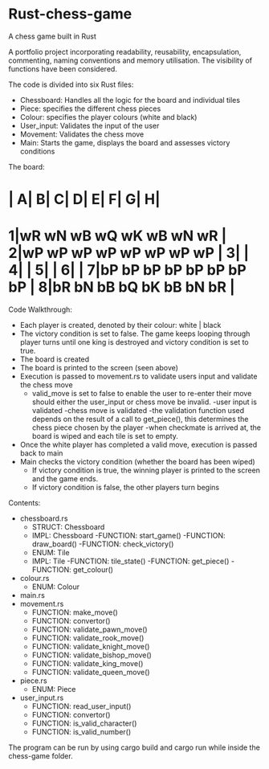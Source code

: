 # Rust-chess-game
A chess game built in Rust

A portfolio project incorporating readability, reusability, encapsulation, commenting, naming conventions and memory utilisation. The visibility of functions have been considered.

The code is divided into six Rust files:
  - Chessboard: Handles all the logic for the board and individual tiles
  - Piece: specifies the different chess pieces
  - Colour: specifies the player colours (white and black)
  - User_input: Validates the input of the user
  - Movement: Validates the chess move
  - Main: Starts the game, displays the board and assesses victory conditions

The board:

 | A| B| C| D| E| F| G| H|
===========================
1|wR wN wB wQ wK wB wN wR |
2|wP wP wP wP wP wP wP wP |
3|                        |
4|                        |
5|                        |
6|                        |
7|bP bP bP bP bP bP bP bP |
8|bR bN bB bQ bK bB bN bR |
===========================

Code Walkthrough:
  - Each player is created, denoted by their colour: white | black
  - The victory condition is set to false. The game keeps looping through player turns until one king is destroyed and victory condition is set to true.
  - The board is created
  - The board is printed to the screen (seen above)
  - Execution is passed to movement.rs to validate users input and validate the chess move
    - valid_move is set to false to enable the user to re-enter their move should either the user_input or chess move be invalid.
      -user input is validated
      -chess move is validated
        -the validation function used depends on the result of a call to get_piece(), this determines the chess piece chosen by the player
          -when checkmate is arrived at, the board is wiped and each tile is set to empty.
  - Once the white player has completed a valid move, execution is passed back to main
  - Main checks the victory condition (whether the board has been wiped)
    - If victory condition is true, the winning player is printed to the screen and the game ends.
    - If victory condition is false, the other players turn begins

Contents:
  - chessboard.rs
    - STRUCT: Chessboard
    - IMPL: Chessboard
      -FUNCTION: start_game()
      -FUNCTION: draw_board()
      -FUNCTION: check_victory()
    - ENUM: Tile
    - IMPL: Tile
      -FUNCTION: tile_state()
      -FUNCTION: get_piece()
      -FUNCTION: get_colour()
  - colour.rs
    - ENUM: Colour
  - main.rs
  - movement.rs
    - FUNCTION: make_move()
    - FUNCTION: convertor()
    - FUNCTION: validate_pawn_move()
    - FUNCTION: validate_rook_move()
    - FUNCTION: validate_knight_move()
    - FUNCTION: validate_bishop_move()
    - FUNCTION: validate_king_move()
    - FUNCTION: validate_queen_move()
  - piece.rs
    - ENUM: Piece
  - user_input.rs
    - FUNCTION: read_user_input()
    - FUNCTION: convertor()
    - FUNCTION: is_valid_character()
    - FUNCTION: is_valid_number()


The program can be run by using cargo build and cargo run while inside the chess-game folder.
